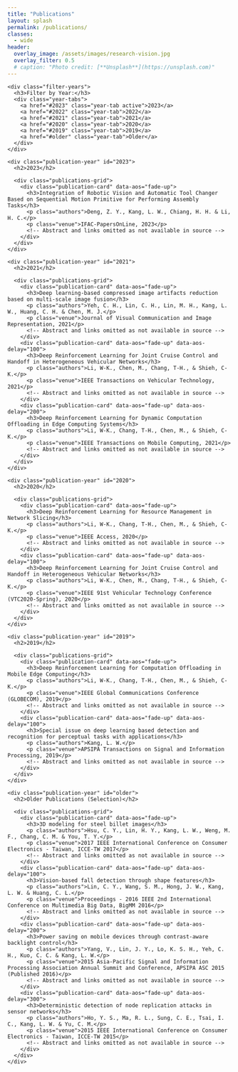 ```yaml
---
title: "Publications"
layout: splash
permalink: /publications/
classes:
  - wide
header:
  overlay_image: /assets/images/research-vision.jpg
  overlay_filter: 0.5
  # caption: "Photo credit: [**Unsplash**](https://unsplash.com)"
---
```


<div class="publications-container">
  <div class="publications-intro">
    <!-- <p>Our lab members publish in top-tier conferences and journals in computer vision, machine learning, and multimedia analysis. Publications below primarily feature Prof. Li-Wei Kang.</p> -->
    
    <div class="filter-years">
      <h3>Filter by Year:</h3>
      <div class="year-tabs">
        <a href="#2023" class="year-tab active">2023</a>
        <a href="#2022" class="year-tab">2022</a>
        <a href="#2021" class="year-tab">2021</a>
        <a href="#2020" class="year-tab">2020</a>
        <a href="#2019" class="year-tab">2019</a>
        <a href="#older" class="year-tab">Older</a>
      </div>
    </div>

    <div class="publication-year" id="2023">
      <h2>2023</h2>
      
      <div class="publications-grid">
        <div class="publication-card" data-aos="fade-up">
          <h3>Integration of Robotic Vision and Automatic Tool Changer Based on Sequential Motion Primitive for Performing Assembly Tasks</h3>
          <p class="authors">Deng, Z. Y., Kang, L. W., Chiang, H. H. & Li, H. C.</p>
          <p class="venue">IFAC-PapersOnLine, 2023</p>
          <!-- Abstract and links omitted as not available in source -->
        </div>
      </div>
    </div>
    
    <div class="publication-year" id="2021">
      <h2>2021</h2>
      
      <div class="publications-grid">
        <div class="publication-card" data-aos="fade-up">
          <h3>Deep learning-based compressed image artifacts reduction based on multi-scale image fusion</h3>
          <p class="authors">Yeh, C. H., Lin, C. H., Lin, M. H., Kang, L. W., Huang, C. H. & Chen, M. J.</p>
          <p class="venue">Journal of Visual Communication and Image Representation, 2021</p>
          <!-- Abstract and links omitted as not available in source -->
        </div>
        <div class="publication-card" data-aos="fade-up" data-aos-delay="100">
          <h3>Deep Reinforcement Learning for Joint Cruise Control and Handoff in Heterogeneous Vehicular Networks</h3>
          <p class="authors">Li, W-K., Chen, M., Chang, T-H., & Shieh, C-K.</p>
          <p class="venue">IEEE Transactions on Vehicular Technology, 2021</p>
          <!-- Abstract and links omitted as not available in source -->
        </div>
        <div class="publication-card" data-aos="fade-up" data-aos-delay="200">
          <h3>Deep Reinforcement Learning for Dynamic Computation Offloading in Edge Computing Systems</h3>
          <p class="authors">Li, W-K., Chang, T-H., Chen, M., & Shieh, C-K.</p>
          <p class="venue">IEEE Transactions on Mobile Computing, 2021</p>
          <!-- Abstract and links omitted as not available in source -->
        </div>
      </div>
    </div>

    <div class="publication-year" id="2020">
      <h2>2020</h2>
      
      <div class="publications-grid">
        <div class="publication-card" data-aos="fade-up">
          <h3>Deep Reinforcement Learning for Resource Management in Network Slicing</h3>
          <p class="authors">Li, W-K., Chang, T-H., Chen, M., & Shieh, C-K.</p>
          <p class="venue">IEEE Access, 2020</p>
          <!-- Abstract and links omitted as not available in source -->
        </div>
        <div class="publication-card" data-aos="fade-up" data-aos-delay="100">
          <h3>Deep Reinforcement Learning for Joint Cruise Control and Handoff in Heterogeneous Vehicular Networks</h3>
          <p class="authors">Li, W-K., Chen, M., Chang, T-H., & Shieh, C-K.</p>
          <p class="venue">IEEE 91st Vehicular Technology Conference (VTC2020-Spring), 2020</p>
          <!-- Abstract and links omitted as not available in source -->
        </div>
      </div>
    </div>

    <div class="publication-year" id="2019">
      <h2>2019</h2>
      
      <div class="publications-grid">
        <div class="publication-card" data-aos="fade-up">
          <h3>Deep Reinforcement Learning for Computation Offloading in Mobile Edge Computing</h3>
          <p class="authors">Li, W-K., Chang, T-H., Chen, M., & Shieh, C-K.</p>
          <p class="venue">IEEE Global Communications Conference (GLOBECOM), 2019</p>
          <!-- Abstract and links omitted as not available in source -->
        </div>
        <div class="publication-card" data-aos="fade-up" data-aos-delay="100">
          <h3>Special issue on deep learning based detection and recognition for perceptual tasks with applications</h3>
          <p class="authors">Kang, L. W.</p>
          <p class="venue">APSIPA Transactions on Signal and Information Processing, 2019</p>
          <!-- Abstract and links omitted as not available in source -->
        </div>
      </div>
    </div>

    <div class="publication-year" id="older">
      <h2>Older Publications (Selection)</h2>
      
      <div class="publications-grid">
        <div class="publication-card" data-aos="fade-up">
          <h3>3D modeling for steel billet images</h3>
          <p class="authors">Hsu, C. Y., Lin, H. Y., Kang, L. W., Weng, M. F., Chang, C. M. & You, T. Y.</p>
          <p class="venue">2017 IEEE International Conference on Consumer Electronics - Taiwan, ICCE-TW 2017</p>
          <!-- Abstract and links omitted as not available in source -->
        </div>
        <div class="publication-card" data-aos="fade-up" data-aos-delay="100">
          <h3>Vision-based fall detection through shape features</h3>
          <p class="authors">Lin, C. Y., Wang, S. M., Hong, J. W., Kang, L. W. & Huang, C. L.</p>
          <p class="venue">Proceedings - 2016 IEEE 2nd International Conference on Multimedia Big Data, BigMM 2016</p>
          <!-- Abstract and links omitted as not available in source -->
        </div>
        <div class="publication-card" data-aos="fade-up" data-aos-delay="200">
          <h3>Power saving on mobile devices through contrast-aware backlight control</h3>
          <p class="authors">Yang, V., Lin, J. Y., Lo, K. S. H., Yeh, C. H., Kuo, C. C. & Kang, L. W.</p>
          <p class="venue">2015 Asia-Pacific Signal and Information Processing Association Annual Summit and Conference, APSIPA ASC 2015 (Published 2016)</p>
          <!-- Abstract and links omitted as not available in source -->
        </div>
        <div class="publication-card" data-aos="fade-up" data-aos-delay="300">
          <h3>Deterministic detection of node replication attacks in sensor networks</h3>
          <p class="authors">Ho, Y. S., Ma, R. L., Sung, C. E., Tsai, I. C., Kang, L. W. & Yu, C. M.</p>
          <p class="venue">2015 IEEE International Conference on Consumer Electronics - Taiwan, ICCE-TW 2015</p>
          <!-- Abstract and links omitted as not available in source -->
        </div>
      </div>
    </div>

  </div>
</div>

<!-- <div class="publications-stats">
  <div class="stats-container">
    <h2>Publication Statistics (Prof. Kang)</h2>
      
    <div class="stats-grid">
      <div class="stat-card" data-aos="fade-up">
      <div class="stat-number">35+</div>
      <div class="stat-label">Journal Articles</div>
      </div>
      
      <div class="stat-card" data-aos="fade-up" data-aos-delay="100">
      <div class="stat-number">84+</div>
      <div class="stat-label">Conference Papers & Chapters</div>
      </div>
    </div>
  </div>
</div> -->